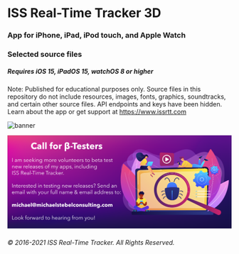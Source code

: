 #  ISS Real-Time Tracker 3D

### App for iPhone, iPad, iPod touch, and Apple Watch
### Selected source files

##### Requires iOS 15, iPadOS 15, watchOS 8 or higher

Note: Published for educational purposes only. Source files in this repository do not include resources, images, fonts, graphics, soundtracks, and certain other source files. API endpoints and keys have been hidden.
Learn about the app or get support at https://www.issrtt.com

![banner](https://github.com/MDStebel/ISSRTT3D-Source-Public/blob/cdbd78662bf4b5509f8537f24392cd121e44eb80/New%20Facebook%20Cover%20-%20ISS%20Real-Time%20Tracker%203D.png)

![banner](https://github.com/MDStebel/ISSRTT-Source-Public/blob/master/Call%20for%20Beta%20Testers.png)


###### © 2016-2021 ISS Real-Time Tracker. All Rights Reserved.
